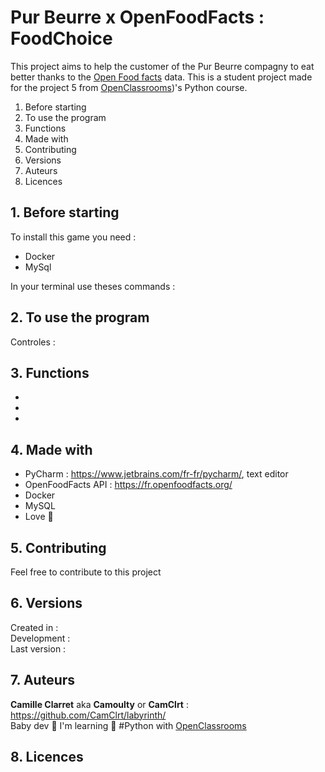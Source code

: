 Pur Beurre x OpenFoodFacts : FoodChoice
=================

This project aims to help the customer of the Pur Beurre compagny to eat better thanks to the [Open Food facts](https://world.openfoodfacts.org/) data. This is a student project made for the project 5 from [OpenClassrooms](https://openclassrooms.com/ ))'s Python course.

1. Before starting
2. To use the program
3. Functions
4. Made with
5. Contributing
6. Versions
7. Auteurs
8. Licences


## 1. Before starting

To install this game you need :

* Docker
* MySql


In your terminal use theses commands :


## 2. To use the program

Controles :


## 3. Functions

* 

*

*

## 4. Made with

* PyCharm : https://www.jetbrains.com/fr-fr/pycharm/, text editor
* OpenFoodFacts API : https://fr.openfoodfacts.org/
* Docker
* MySQL
* Love 💙

## 5. Contributing

Feel free to contribute to this project

## 6. Versions

Created in :   
Development :  
Last version :  

## 7. Auteurs

**Camille Clarret** aka **Camoulty** or **CamClrt** : https://github.com/CamClrt/labyrinth/  
Baby dev 🐣 I'm learning 🐍 #Python with [OpenClassrooms](https://openclassrooms.com/ )

## 8. Licences



